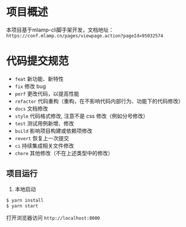 # 项目概述 
本项目基于mlamp-cli脚手架开发，文档地址：`https://conf.mlamp.cn/pages/viewpage.action?pageId=95032574`

 # 代码提交规范
- `feat` 新功能、新特性
- `fix` 修改 bug
- `perf` 更改代码，以提高性能
- `refactor` 代码重构（重构，在不影响代码内部行为、功能下的代码修改）
- `docs` 文档修改
- `style` 代码格式修改, 注意不是 css 修改（例如分号修改）
- `test` 测试用例新增、修改
- `build` 影响项目构建或依赖项修改
- `revert` 恢复上一次提交
- `ci` 持续集成相关文件修改
- `chore` 其他修改（不在上述类型中的修改）

## 项目运行

1. 本地启动
```bash
$ yarn install
$ yarn start
```
打开浏览器访问 `http://localhost:8000`
